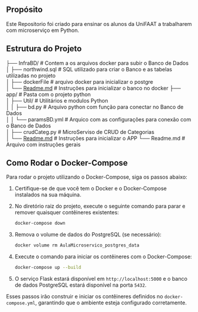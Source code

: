 ## Propósito

Este Repositorio foi criado para ensinar os alunos da UniFAAT a trabalharem com microserviço em Python.

## Estrutura do Projeto

├── InfraBD/ # Contem a os arquivos docker para subir o Banco de Dados<br>
│ ├── northwind.sql # SQL utilizado para criar o Banco e as tabelas utilizadas no projeto<br> 
│ ├── dockerFile # arquivo docker para inicializar o postgre<br>
│ └── [Readme.md](InfraBD/Readme.md) # Instruções para inicializar o banco no docker
├── app/ # Pasta com o projeto python<br>
│ ├── Util/ # Utilitários e modulos Python<br>
│ │ ├── bd.py # Arquivo python com função para conectar no Banco de Dados<br>
│ │ └── paramsBD.yml # Arquico com as configurações para conexão com o Banco de Dados<br>
│ ├── crudCateg.py # MicroServiso de CRUD de Categorias<br>
│ └── [Readme.md](app/Readme.md) # Instruções para inicializar o APP
└── Readme.md # Arquivo com instruções gerais

## Como Rodar o Docker-Compose

Para rodar o projeto utilizando o Docker-Compose, siga os passos abaixo:

1. Certifique-se de que você tem o Docker e o Docker-Compose instalados na sua máquina.

2. No diretório raiz do projeto, execute o seguinte comando para parar e remover quaisquer contêineres existentes:

    ```sh
    docker-compose down
    ```

3. Remova o volume de dados do PostgreSQL (se necessário):

    ```sh
    docker volume rm AulaMicroservico_postgres_data
    ```

4. Execute o comando para iniciar os contêineres com o Docker-Compose:

    ```sh
    docker-compose up --build
    ```

5. O serviço Flask estará disponível em `http://localhost:5000` e o banco de dados PostgreSQL estará disponível na porta `5432`.

Esses passos irão construir e iniciar os contêineres definidos no `docker-compose.yml`, garantindo que o ambiente esteja configurado corretamente.